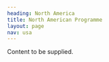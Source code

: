 ```yaml
---
heading: North America
title: North American Programme
layout: page
nav: usa
---
```


Content to be supplied.
